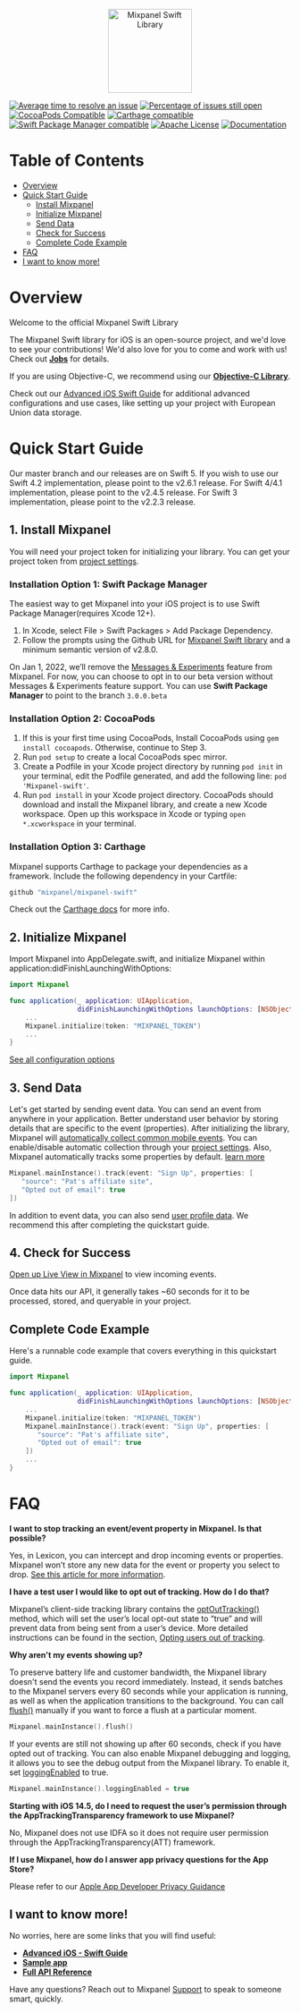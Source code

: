 

<p align="center">
  <img src="https://github.com/mixpanel/mixpanel-android/blob/assets/mixpanel.png?raw=true" alt="Mixpanel Swift Library" height="150"/>
</p>


[![Average time to resolve an issue](http://isitmaintained.com/badge/resolution/mixpanel/mixpanel-swift.svg)](http://isitmaintained.com/project/mixpanel/mixpanel-swift "Average time to resolve an issue")
[![Percentage of issues still open](http://isitmaintained.com/badge/open/mixpanel/mixpanel-swift.svg)](http://isitmaintained.com/project/mixpanel/mixpanel-swift "Percentage of issues still open")
[![CocoaPods Compatible](http://img.shields.io/cocoapods/v/Mixpanel-swift.svg)](https://mixpanel.com)
[![Carthage compatible](https://img.shields.io/badge/Carthage-compatible-4BC51D.svg)](https://github.com/Carthage/Carthage)
[![Swift Package Manager compatible](https://img.shields.io/badge/Swift%20Package%20Manager-compatible-brightgreen.svg)](https://github.com/apple/swift-package-manager)
[![Apache License](http://img.shields.io/cocoapods/l/Mixpanel-swift.svg)](https://mixpanel.com)
[![Documentation](https://mixpanel.github.io/mixpanel-swift/badge.svg)](https://mixpanel.github.io/mixpanel-swift)
# Table of Contents

<!-- MarkdownTOC -->

- [Overview](#overview)
- [Quick Start Guide](#quick-start-guide)
    - [Install Mixpanel](#1-install-mixpanel)
    - [Initialize Mixpanel](#2-initialize-mixpanel)
    - [Send Data](#3-send-data)
    - [Check for Success](#4-check-for-success)
    - [Complete Code Example](#complete-code-example)
- [FAQ](#faq)
- [I want to know more!](#i-want-to-know-more)

<!-- /MarkdownTOC -->


<a name="introduction"></a>
# Overview

Welcome to the official Mixpanel Swift Library

The Mixpanel Swift library for iOS is an open-source project, and we'd love to see your contributions!
We'd also love for you to come and work with us! Check out **[Jobs](https://mixpanel.com/jobs/#openings)** for details.

If you are using Objective-C, we recommend using our **[Objective-C Library](https://github.com/mixpanel/mixpanel-iphone)**.

Check out our [Advanced iOS Swift Guide](swift) for additional advanced configurations and use cases, like setting up your project with European Union data storage.

# Quick Start Guide
Our master branch and our releases are on Swift 5. If you wish to use our Swift 4.2 implementation, please point to the v2.6.1 release. For Swift 4/4.1 implementation, please point to the v2.4.5 release. For Swift 3 implementation, please point to the v2.2.3 release.

## 1. Install Mixpanel
You will need your project token for initializing your library. You can get your project token from [project settings](https://mixpanel.com/settings/project).

### Installation Option 1: Swift Package Manager
The easiest way to get Mixpanel into your iOS project is to use Swift Package Manager(requires Xcode 12+).
1. In Xcode, select File > Swift Packages > Add Package Dependency.
2. Follow the prompts using the Github URL for [Mixpanel Swift library](https://github.com/mixpanel/mixpanel-swift) and a minimum semantic version of v2.8.0.

On Jan 1, 2022, we’ll remove the [Messages & Experiments](https://mixpanel.com/blog/why-were-sunsetting-messaging-and-experiments/#:~:text=A%20year%20from%20now%2C%20on,offering%20discounts%20for%20getting%20started) feature from Mixpanel. For now, you can choose to opt in to our beta version without Messages & Experiments feature support. You can use **Swift Package Manager** to point to the branch `3.0.0.beta`


### Installation Option 2: CocoaPods
1. If this is your first time using CocoaPods, Install CocoaPods using `gem install cocoapods`. Otherwise, continue to Step 3.
2. Run `pod setup` to create a local CocoaPods spec mirror.
3. Create a Podfile in your Xcode project directory by running `pod init` in your terminal, edit the Podfile generated, and add the following line: `pod 'Mixpanel-swift'`.
4. Run `pod install` in your Xcode project directory. CocoaPods should download and install the Mixpanel library, and create a new Xcode workspace. Open up this workspace in Xcode or typing `open *.xcworkspace` in your terminal.

### Installation Option 3: Carthage
Mixpanel supports Carthage to package your dependencies as a framework. Include the following dependency in your Cartfile:
```swift
github "mixpanel/mixpanel-swift"
```
Check out the [Carthage docs](https://github.com/Carthage/Carthage#if-youre-building-for-ios-tvos-or-watchos) for more info.

## 2. Initialize Mixpanel
Import Mixpanel into AppDelegate.swift, and initialize Mixpanel within application:didFinishLaunchingWithOptions:
```swift
import Mixpanel

func application(_ application: UIApplication,
                 didFinishLaunchingWithOptions launchOptions: [NSObject: AnyObject]?) -> Bool {
    ...
    Mixpanel.initialize(token: "MIXPANEL_TOKEN")
    ...
}
```
[See all configuration options](https://mixpanel.github.io/mixpanel-swift/Classes/MixpanelInstance.html)

## 3. Send Data
Let's get started by sending event data. You can send an event from anywhere in your application. Better understand user behavior by storing details that are specific to the event (properties). After initializing the library, Mixpanel will [automatically collect common mobile events](https://mixpanel.com/help/questions/articles/which-common-mobile-events-can-mixpanel-collect-on-my-behalf-automatically). You can enable/disable automatic collection through your [project settings](https://help.mixpanel.com/hc/en-us/articles/115004596186#enable-or-disable-common-mobile-events). Also, Mixpanel automatically tracks some properties by default. [learn more](https://help.mixpanel.com/hc/en-us/articles/115004613766-Default-Properties-Collected-by-Mixpanel#iOS)
```swift
Mixpanel.mainInstance().track(event: "Sign Up", properties: [
   "source": "Pat's affiliate site",
   "Opted out of email": true
])
```
In addition to event data, you can also send [user profile data](https://developer.mixpanel.com/docs/swift#storing-user-profiles). We recommend this after completing the quickstart guide.

## 4. Check for Success
[Open up Live View in Mixpanel](http://mixpanel.com/report/live) to view incoming events. 

Once data hits our API, it generally takes ~60 seconds for it to be processed, stored, and queryable in your project.

## Complete Code Example
Here's a runnable code example that covers everything in this quickstart guide.
```swift
import Mixpanel

func application(_ application: UIApplication,
                 didFinishLaunchingWithOptions launchOptions: [NSObject: AnyObject]?) -> Bool {
    ...
    Mixpanel.initialize(token: "MIXPANEL_TOKEN")
    Mixpanel.mainInstance().track(event: "Sign Up", properties: [
       "source": "Pat's affiliate site",
       "Opted out of email": true
    ])
    ...
}
```

# FAQ
**I want to stop tracking an event/event property in Mixpanel. Is that possible?**

Yes, in Lexicon, you can intercept and drop incoming events or properties. Mixpanel won’t store any new data for the event or property you select to drop. [See this article for more information](https://help.mixpanel.com/hc/en-us/articles/360001307806#dropping-events-and-properties).

**I have a test user I would like to opt out of tracking. How do I do that?**

Mixpanel’s client-side tracking library contains the [optOutTracking()](https://mixpanel.github.io/mixpanel-swift/Classes/MixpanelInstance.html#/s:8Mixpanel0A8InstanceC14optOutTrackingyyF) method, which will set the user’s local opt-out state to “true” and will prevent data from being sent from a user’s device. More detailed instructions can be found in the section, [Opting users out of tracking](https://developer.mixpanel.com/docs/swift#opting-users-out-of-tracking).

**Why aren't my events showing up?**

To preserve battery life and customer bandwidth, the Mixpanel library doesn't send the events you record immediately. Instead, it sends batches to the Mixpanel servers every 60 seconds while your application is running, as well as when the application transitions to the background. You can call [flush()](https://mixpanel.github.io/mixpanel-swift/Classes/MixpanelInstance.html#/s:8Mixpanel0A8InstanceC5flush10completionyyycSg_tF) manually if you want to force a flush at a particular moment.
```swift
Mixpanel.mainInstance().flush()
```
If your events are still not showing up after 60 seconds, check if you have opted out of tracking. You can also enable Mixpanel debugging and logging, it allows you to see the debug output from the Mixpanel library. To enable it, set [loggingEnabled](https://mixpanel.github.io/mixpanel-swift/Classes/MixpanelInstance.html#/s:8Mixpanel0A8InstanceC14loggingEnabledSbvp) to true.
```swift
Mixpanel.mainInstance().loggingEnabled = true
```
**Starting with iOS 14.5, do I need to request the user’s permission through the AppTrackingTransparency framework to use Mixpanel?**

No, Mixpanel does not use IDFA so it does not require user permission through the AppTrackingTransparency(ATT) framework.

**If I use Mixpanel, how do I answer app privacy questions for the App Store?**

Please refer to our [Apple App Developer Privacy Guidance](https://mixpanel.com/legal/app-store-privacy-details/)


## I want to know more!

No worries, here are some links that you will find useful:
* **[Advanced iOS - Swift Guide](https://developer.mixpanel.com/docs/swift)**
* **[Sample app](https://github.com/mixpanel/mixpanel-swift/tree/master/MixpanelDemo)**
* **[Full API Reference](https://mixpanel.github.io/mixpanel-swift)**

Have any questions? Reach out to Mixpanel [Support](https://help.mixpanel.com/hc/en-us/requests/new) to speak to someone smart, quickly.


